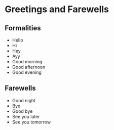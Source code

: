 # Greetings and Farewells
## Formalities
- Hello
- Hi
- Hey
- Ayy
- Good morning
- Good afternoon
- Good evening

## Farewells
- Good night
- Bye
- Good bye
- See you later
- See you tomorrow
